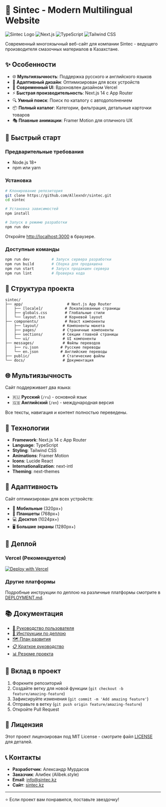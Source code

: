 # 🚀 Sintec - Modern Multilingual Website

![Sintec Logo](https://img.shields.io/badge/Sintec-Website-orange?style=for-the-badge&logo=react)
![Next.js](https://img.shields.io/badge/Next.js-14-black?style=for-the-badge&logo=next.js)
![TypeScript](https://img.shields.io/badge/TypeScript-5-blue?style=for-the-badge&logo=typescript)
![Tailwind CSS](https://img.shields.io/badge/Tailwind_CSS-3-38B2AC?style=for-the-badge&logo=tailwind-css)

Современный многоязычный веб-сайт для компании Sintec - ведущего производителя смазочных материалов в Казахстане.

## ✨ Особенности

- 🌐 **Мультиязычность**: Поддержка русского и английского языков
- 📱 **Адаптивный дизайн**: Оптимизирован для всех устройств
- 🎨 **Современный UI**: Вдохновлен дизайном Vercel
- ⚡ **Быстрая производительность**: Next.js 14 с App Router
- 🔍 **Умный поиск**: Поиск по каталогу с автодополнением
- 📦 **Полный каталог**: Категории, фильтрация, детальные карточки товаров
- 🎭 **Плавные анимации**: Framer Motion для отличного UX

## 🚀 Быстрый старт

### Предварительные требования

- Node.js 18+ 
- npm или yarn

### Установка

```bash
# Клонирование репозитория
git clone https://github.com/Allexndr/sintec.git
cd sintec

# Установка зависимостей
npm install

# Запуск в режиме разработки
npm run dev
```

Откройте [http://localhost:3000](http://localhost:3000) в браузере.

### Доступные команды

```bash
npm run dev          # Запуск сервера разработки
npm run build        # Сборка для продакшена
npm run start        # Запуск продакшен сервера
npm run lint         # Проверка кода
```

## 📁 Структура проекта

```
sintec/
├── app/                    # Next.js App Router
│   ├── [locale]/          # Локализованные страницы
│   ├── globals.css        # Глобальные стили
│   └── layout.tsx         # Корневой layout
├── components/            # React компоненты
│   ├── layout/           # Компоненты макета
│   ├── pages/            # Страничные компоненты
│   ├── sections/         # Секции главной страницы
│   └── ui/               # UI компоненты
├── messages/             # Файлы переводов
│   ├── ru.json          # Русские переводы
│   └── en.json          # Английские переводы
├── public/               # Статические файлы
└── docs/                 # Документация
```

## 🌐 Мультиязычность

Сайт поддерживает два языка:
- 🇷🇺 **Русский** (`/ru`) - основной язык
- 🇬🇧 **Английский** (`/en`) - международная версия

Все тексты, навигация и контент полностью переведены.

## 🎨 Технологии

- **Framework**: Next.js 14 с App Router
- **Language**: TypeScript
- **Styling**: Tailwind CSS
- **Animations**: Framer Motion
- **Icons**: Lucide React
- **Internationalization**: next-intl
- **Theming**: next-themes

## 📱 Адаптивность

Сайт оптимизирован для всех устройств:
- 📱 **Мобильные** (320px+)
- 📱 **Планшеты** (768px+)
- 💻 **Десктоп** (1024px+)
- 🖥️ **Большие экраны** (1280px+)

## 🚀 Деплой

### Vercel (Рекомендуется)

[![Deploy with Vercel](https://vercel.com/button)](https://vercel.com/new/clone?repository-url=https://github.com/Allexndr/sintec)

### Другие платформы

Подробные инструкции по деплою на различные платформы смотрите в [DEPLOYMENT.md](./DEPLOYMENT.md).

## 📚 Документация

- [📖 Руководство пользователя](./INSTRUCTIONS.md)
- [🚀 Инструкции по деплою](./DEPLOYMENT.md)
- [🗺️ План развития](./ROADMAP.md)
- [📋 Краткое руководство](./QUICK_START.md)
- [📊 Резюме проекта](./PROJECT_SUMMARY.md)

## 🤝 Вклад в проект

1. Форкните репозиторий
2. Создайте ветку для новой функции (`git checkout -b feature/amazing-feature`)
3. Зафиксируйте изменения (`git commit -m 'Add amazing feature'`)
4. Отправьте в ветку (`git push origin feature/amazing-feature`)
5. Откройте Pull Request

## 📄 Лицензия

Этот проект лицензирован под MIT License - смотрите файл [LICENSE](LICENSE) для деталей.

## 📞 Контакты

- **Разработчик**: Александр Мурдасов
- **Заказчик**: Алибек (Alibek.style)
- **Email**: info@sintec.kz
- **Сайт**: [sintec.kz](https://sintec.kz)

---

⭐ Если проект вам понравился, поставьте звездочку! 